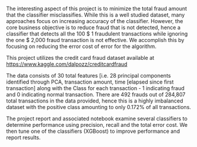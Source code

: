 The interesting aspect of this project is to minimize the total fraud amount that the classifier misclassifies. While this is a well studied dataset, many approaches focus on increasing accuracy of the classifier. However, the core business objective is to reduce fraud that is not detected, hence a classifier that detects all the 100 $ 1 fraudulent transactions while ignoring the one $ 2,000 fraud transaction is not effective. We accomplish this by focusing on reducing the error cost of error for the algorithm.

This project utilizes the credit card fraud dataset available at https://www.kaggle.com/dalpozz/creditcardfraud

The data consists of 30 total features [i.e. 28 principal components identified through PCA, transaction amount, time [elapsed since first transaction] along with the Class for each transaction - 1 indicating fraud and 0 indicating normal transaction. There are 492 frauds out of 284,807 total transactions in the data provided, hence this is a highly imbalanced dataset with the positive class amounting to only 0.172% of all transactions.

The project report and associated notebook examine several classifiers to determine performance using precision, recall and the total error cost. We then tune one of the classifiers (XGBoost) to improve performance and report results.
